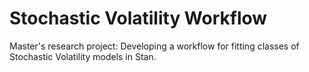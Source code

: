 # Stochastic Volatility Workflow

Master's research project: Developing a workflow for fitting classes of Stochastic Volatility models in Stan.